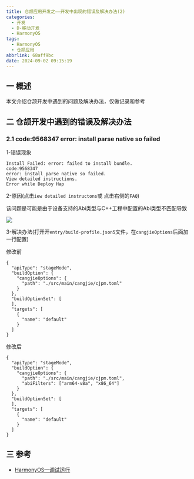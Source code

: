 ```yaml
---
title: 仓颉应用开发之——开发中出现的错误及解决办法(2)
categories:
  - 开发
  - D-移动开发
  - HarmonyOS
tags:
  - HarmonyOS
  - 仓颉应用
abbrlink: 68aff9bc
date: 2024-09-02 09:15:19
---
```

## 一 概述

本文介绍仓颉开发中遇到的问题及解决办法，仅做记录和参考

<!--more-->

## 二 仓颉开发中遇到的错误及解决办法

### 2.1 code:9568347 error: install parse native so failed

1-错误现象

```
Install Failed: error: failed to install bundle.
code:9568347
error: install parse native so failed.
View detailed instructions.
Error while Deploy Hap
```

2-原因(点击`iew detailed instructons`或 点击右侧的`FAQ`)

该问题是可能是由于设备支持的Abi类型与C++工程中配置的Abi类型不匹配导致

![][1]

3-解决办法(打开开`entry/build-profile.json5`文件，在`cangjieOptions`后面加一行配置)

修改前

```
{
  "apiType": "stageMode",
  "buildOption": {
    "cangjieOptions": {
      "path": "./src/main/cangjie/cjpm.toml"
    }
  },
  "buildOptionSet": [
  ],
  "targets": [
    {
      "name": "default"
    }
  ]
}
```

修改后

```
{
  "apiType": "stageMode",
  "buildOption": {
    "cangjieOptions": {
      "path": "./src/main/cangjie/cjpm.toml",
      "abiFilters": ["arm64-v8a", "x86_64"]
    }
  },
  "buildOptionSet": [
  ],
  "targets": [
    {
      "name": "default"
    }
  ]
}
```

## 三 参考

* [HarmonyOS—调试运行](https://developer.huawei.com/consumer/cn/doc/harmonyos-faqs-V2/faq-debugging-and-running-0000001166752005-V2)



[1]:https://cdn.jsdelivr.net/gh/pgzxc/cdn/blog-hmos/cjapp-2-error-9568347-1.png

